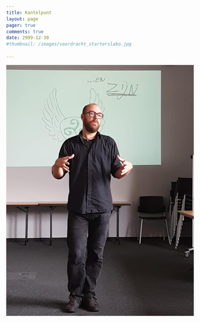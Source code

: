 ```yaml
---
title: Kantelpunt
layout: page 
pager: true
comments: true
date: 2999-12-30
#thumbnail: /images/voordracht_starterslabo.jpg

---
```


![Voordracht bij Starterslabo](/images/voordracht_starterslabo.jpg)
